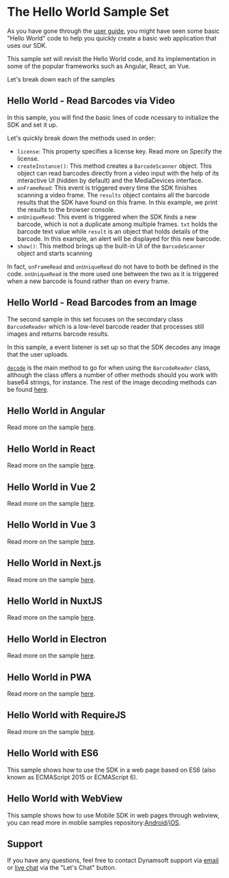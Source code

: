 # The Hello World Sample Set

As you have gone through the [user guide](https://www.dynamsoft.com/barcode-reader/programming/javascript/user-guide/?ver=latest#getting-started---hello-world), you might have seen some basic "Hello World" code to help you quickly create a basic web application that uses our SDK.

This sample set will revisit the Hello World code, and its implementation in some of the popular frameworks such as Angular, React, an Vue.

Let's break down each of the samples

## Hello World - Read Barcodes via Video

In this sample, you will find the basic lines of code ncessary to initialize the SDK and set it up.

Let's quickly break down the methods used in order:

* `license`: This property specifies a license key. Read more on Specify the license.
* `createInstance()`: This method creates a `BarcodeScanner` object. This object can read barcodes directly from a video input with the help of its interactive UI (hidden by default) and the MediaDevices interface.
* `onFrameRead`: This event is triggered every time the SDK finishes scanning a video frame. The `results` object contains all the barcode results that the SDK have found on this frame. In this example, we print the results to the browser console.
* `onUniqueRead`: This event is triggered when the SDK finds a new barcode, which is not a duplicate among multiple frames. `txt` holds the barcode text value while `result` is an object that holds details of the barcode. In this example, an alert will be displayed for this new barcode.
* `show()`: This method brings up the built-in UI of the `BarcodeScanner` object and starts scanning

In fact, `onFrameRead` and `onUniqueRead` do not have to both be defined in the code. `onUniqueRead` is the more used one between the two as it is triggered when a new barcode is found rather than on every frame.

## Hello World - Read Barcodes from an Image

The second sample in this set focuses on the secondary class `BarcodeReader` which is a low-level barcode reader that processes still images and returns barcode results.

In this sample, a event listener is set up so that the SDK decodes any image that the user uploads.

[`decode`](https://www.dynamsoft.com/barcode-reader/programming/javascript/api-reference/BarcodeReader.html?ver=latest#decode) is the main method to go for when using the `BarcodeReader` class, although the class offers a number of other methods should you work with base64 strings, for instance. The rest of the image decoding methods can be found [here](https://www.dynamsoft.com/barcode-reader/programming/javascript/api-reference/BarcodeReader.html?ver=latest#decode-barcodes).

## Hello World in Angular

Read more on the sample [here](https://www.dynamsoft.com/barcode-reader/programming/javascript/samples-demos/helloworld-angular.html).

## Hello World in React

Read more on the sample [here](https://www.dynamsoft.com/barcode-reader/programming/javascript/samples-demos/helloworld-reactjs.html).

## Hello World in Vue 2

Read more on the sample [here](https://www.dynamsoft.com/barcode-reader/programming/javascript/samples-demos/helloworld-vuejs.html).

## Hello World in Vue 3

Read more on the sample [here](https://www.dynamsoft.com/barcode-reader/programming/javascript/samples-demos/helloworld-vuejsv3.html).

## Hello World in Next.js

Read more on the sample [here](https://www.dynamsoft.com/barcode-reader/programming/javascript/samples-demos/helloworld-nextjs.html).

## Hello World in NuxtJS

Read more on the sample [here](https://www.dynamsoft.com/barcode-reader/programming/javascript/samples-demos/helloworld-nuxtjs.html).

## Hello World in Electron

Read more on the sample [here](https://www.dynamsoft.com/barcode-reader/programming/javascript/samples-demos/helloworld-electron.html).

## Hello World in PWA

Read more on the sample [here](https://www.dynamsoft.com/barcode-reader/programming/javascript/samples-demos/helloworld-pwa.html).

## Hello World with RequireJS

Read more on the sample [here](https://www.dynamsoft.com/barcode-reader/programming/javascript/samples-demos/helloworld-requirejs.html).

## Hello World with ES6

This sample shows how to use the SDK in a web page based on ES6 (also known as ECMAScript 2015 or ECMAScript 6).

## Hello World with WebView

This sample shows how to use Mobile SDK in web pages through webview, you can read more in moblie samples repository:[Android](https://github.com/Dynamsoft/barcode-reader-mobile-samples/tree/main/android/JavaScript/WebViewBarcodeScanning)/[iOS](https://github.com/Dynamsoft/barcode-reader-mobile-samples/tree/main/ios/JavaScript/WebViewBarcodeScanning).

## Support

If you have any questions, feel free to contact Dynamsoft support via [email](mailto:support@dynamsoft.com) or [live chat](https://www.dynamsoft.com/barcode-reader/sdk-javascript/) via the "Let's Chat" button.
